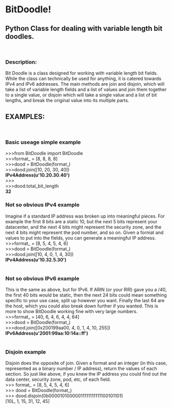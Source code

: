 <h1>BitDoodle!</h1>
<h2>Python Class for dealing with variable length bit doodles.</h2>
<br/>
<h3>Description:</h3>
    Bit Doodle is a class designed for working with variable length bit fields.  While the class can technically be
    used for anything, it is catered towards IPv4 and IPv6 addresses.  The main methods are join and disjoin, which
    will take a list of variable length fields and a list of values and join them together to a single value, or
    disjoin which will take a single value and a list of bit lengths, and break the original value into its multiple
    parts.

<h2>EXAMPLES:</h2><br/>

<h3>Basic useage simple example</h2>
&gt;&gt;&gt;from BitDoodle import BitDoodle<br/>
&gt;&gt;&gt;format_ = [8, 8, 8, 8]<br/>
&gt;&gt;&gt;dood = BitDoodle(format_)<br/>
&gt;&gt;&gt;dood.join([10, 20, 30, 40])<br/>
<b>IPv4Address(u'10.20.30.40')</b><br/>
&gt;&gt;&gt;<br/>
&gt;&gt;&gt;dood.total_bit_length<br/>
<b>32</b><br/>
<h3>Not so obvious IPv4 example</h3>
Imagine if a standard IP address was broken up into meaningful pieces.  For example the first 8 bits are a static 10, but the next 5 bits represent your datacenter, and the next 4 bits might represent the security zone, and the next 4 bits might represent the pod number, and so on.  Given a format and values to put into the fields, you can generate a meaningful IP address.<br/>
&gt;&gt;&gt;format_ = [8, 5, 4, 5, 4, 6]<br/>
&gt;&gt;&gt;dood = BitDoodle(format_)<br/>
&gt;&gt;&gt;dood.join([10, 4, 0, 1, 4, 30])<br/>
<b>IPv4Address(u'10.32.5.30')</b><br/>
<br/>
<h3>Not so obvious IPv6 example</h3>
This is the same as above, but for IPv6.  If ARIN (or your RIR) gave you a /40, the first 40 bits would be static, then the next 24 bits could mean something specific to your use case, split up however you want.  Finally the last 64 are the host, which you could also break down further if you wanted.  This is more to show BitDoodle working fine with very large numbers.<br/>
&gt;&gt;&gt;format_ = [40, 6, 4, 6, 4, 4, 64]<br/>
&gt;&gt;&gt;dood = BitDoodle(format_)<br/>
&gt;&gt;&gt;dood.join([0x200199aa00, 4, 0, 1, 4, 10, 255])<br/>
<b>IPv6Address(u'2001:99aa:10:14a::ff')</b><br/>
<br/>

<h3>Disjoin example</h3>
Disjoin does the opposite of join.  Given a format and an integer (in this case, represented as a binary number / IP address), return the values of each section.  So just like above, if you knew the IP address you could find out the data center, security zone, pod, etc, of each field.<br/>
&gt;&gt;&gt; format_ = [8, 5, 4, 5, 4, 6]<br/>
&gt;&gt;&gt; dood = BitDoodle(format_)<br/>
&gt;&gt;&gt; dood.disjoin(0b00001010000011111111111100101101)<br/>
[10L, 1, 15, 31, 12, 45]
